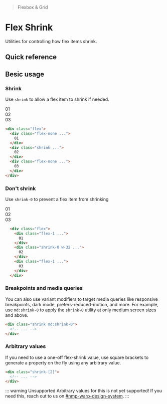 > Flexbox & Grid

# Flex Shrink
Utilities for controlling how flex items shrink.

## Quick reference

<qr-table />

## Besic usage
### Shrink
Use `shrink` to allow a flex item to shrink if needed.

<width-controller>
  <container>
    <box striped class="flex gap-24 rounded-4" fg-color="var(--tw-indigo-fg)" bg-color="var(--tw-indigo-bg)">
      <div class="flex-none pd-bg-indigo-800 ex-box">01</div>
      <div class="w-128 shrink pd-bg-indigo-500 ex-box">02</div>
      <div class="flex-none pd-bg-indigo-800 ex-box">03</div>
    </box>
  </container>
</width-controller>

```html
<div class="flex">
  <div class="flex-none ...">
    01
  </div>
  <div class="shrink ...">
    02
  </div>
  <div class="flex-none ...">
    03
  </div>
</div>
```

### Don't shrink
Use `shrink-0` to prevent a flex item from shrinking

<width-controller>
  <container>
    <box striped class="flex gap-24 rounded-4" fg-color="var(--tw-pink-fg)" bg-color="var(--tw-pink-bg)">
      <div class="flex-1 pd-bg-pink-800 ex-box">01</div>
      <div class="w-128 shrink-0 pd-bg-pink-500 ex-box">02</div>
      <div class="flex-1 pd-bg-pink-800 ex-box">03</div>
    </box>
  </container>
</width-controller>

```html
  <div class="flex">
    <div class="flex-1 ...">
      01
    </div>
    <div class="shrink-0 w-32 ...">
      02
    </div>
    <div class="flex-1 ...">
      03
    </div>
  </div>
```

### Breakpoints and media queries
You can also use variant modifiers to target media queries like responsive breakpoints, dark mode, prefers-reduced-motion, and more. For example, use `md:shrink-0` to apply the `shrink-0` utility at only medium screen sizes and above.

```html
<div class="shrink md:shrink-0">
  <!-- ... -->
</div>
```

### Arbitrary values
If you need to use a one-off flex-shrink value, use square brackets to generate a property on the fly using any arbitrary value.

```html
<div class="shrink-[2]">
  <!-- ... -->
</div>
```

::: warning Unsupported
Arbitrary values for this is not yet supported! If you need this, reach out to us on [#nmp-warp-design-system](https://sch-chat.slack.com/archives/C04P0GYTHPV).
:::
